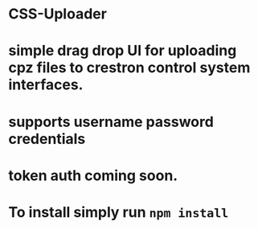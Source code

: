 # CSS-Uploader

# simple drag drop UI for uploading cpz files to crestron control system interfaces.
# supports username password credentials 
# token auth coming soon.

# To install simply run `npm install`
